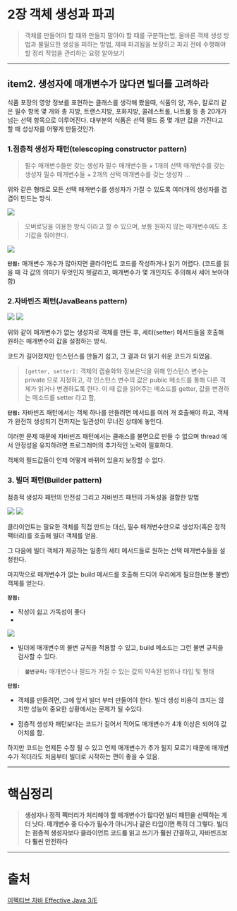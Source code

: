 # 2장 객체 생성과 파괴
> 객체를 만들어야 할 떄와 만들지 말아야 할 때를 구분하는법,
올바른 객체 생성 방법과 불필요한 생성을 피하는 방법,
제때 파괴됨을 보장하고 파괴 전에 수행해야 할 정리 작업을 관리하는 요령 알아보기

---

## item2. 생성자에 매개변수가 많다면 빌더를 고려하라

식품 포장의 영양 정보를 표현하는 클래스를 생각해 봤을때,
식품의 양, 개수, 칼로리 같은 필수 항목 몇 개와 총 지방, 트랜스지방, 포화지방, 콜레스트롤, 나트륨 등 총 20개가 넘는 선택 항목으로 이루어진다.
대부분의 식품은 선택 필드 중 몇 개만 값을 가진다고 할 때 성상자를 어떻게 만들것인가.

### 1.점층적 생성자 패턴(telescoping constructor pattern)
> 필수 매개변수들만 갖는 생성자
필수 매개변수들 + 1개의 선택 매개변수를 갖는 생성자
필수 매개변수들 + 2개의 선택 매개변수를 갖는 생성자
...

위와 같은 형태로 모든 선택 매개변수를 생성자가 가질 수 있도록 여러개의 생성자를 겹겹이 만드는 방식.

![](https://images.velog.io/images/shkim1199/post/c245277a-1d6d-4fdf-87f4-4ce2cb96bf65/image.png)
> 오버로딩을 이용한 방식 이라고 할 수 있으며, 보통 원하지 않는 매개변수에도 초기값을 줘야한다.


![](https://images.velog.io/images/shkim1199/post/54769a52-4546-4843-b0e5-24b4641ad4ee/image.png)

**`단점:`**
매개변수 개수가 많아지면 클라이언트 코드를 작성하거나 읽기 어렵다.
(코드를 읽을 때 각 값의 의미가 무엇인지 헷갈리고, 매개변수가 몇 개인지도 주의해서 세어 보아야 함)


### 2.자바빈즈 패턴(JavaBeans pattern)
![](https://images.velog.io/images/shkim1199/post/a77cd3a4-1459-49b0-b57c-46d1e7862889/image.png)
![](https://images.velog.io/images/shkim1199/post/f0e4ea95-03b4-489a-9d0a-739db231d1be/image.png)

위와 같이 매개변수가 없는 생성자로 객체를 만든 후, 세터(setter) 메서드들을 호출해 원하는 매개변수의 값을 설정하는 방식.

코드가 길어졌지만 인스턴스를 만들기 쉽고, 그 결과 더 읽기 쉬운 코드가 되었음.

>`[getter, setter]:` 객체의 캡슐화와 정보은닉을 위해 인스턴스 변수는 private 으로 지정하고, 각 인스턴스 변수의 값은 public 메소드를 통해 다른 객체가 읽거나 변경하도록 한다. 이 때 값을 읽어주는 메소드를 getter, 값을 변경하는 메소드를 setter 라고 함,

**`단점:`**
자바빈즈 패턴에서는 객체 하나를 만들려면 메서드를 여러 개 호출해야 하고, 객체가 완전히 생성되기 전까지는 일관성이 무너진 상태에 놓인다.

이러한 문제 때문에 자바빈즈 패턴에서는 클래스를 불면으로 만들 수 없으며 thread 에서 안정성을 유지하려면 프로그래머의 추가적인 노력이 필효하다.

객체의 필드값들이 언제 어떻게 바뀌어 있을지 보장할 수 없다.



### 3. 빌더 패턴(Builder pattern)
점층적 생성자 패턴의 안전성 그리고 자바빈즈 패턴의 가독성을 결합한 방법



![](https://images.velog.io/images/shkim1199/post/74a78f93-cce9-4b47-a000-eb75278482d3/image.png)
![](https://images.velog.io/images/shkim1199/post/0372aaaa-2a8e-4807-b3d4-6f1424133ff9/image.png)

 
클라이언트는 필요한 객체를 직접 만드는 대신, 필수 매개변수만으로 생성자(혹은 정적 팩터리)를 호출해 빌더 객체를 얻음. 

그 다음에 빌더 객체가 제공하는 일종의 세터 메서드들로 원하는 선택 매개변수들을 설정한다.

마지막으로 매개변수가 없는 build 메서드를 호출해 드디어 우리에게 필요한(보통 불변) 객체를 얻는다.


**`장점:`**
* 작성이 쉽고 가독성이 좋다
* 
![](https://images.velog.io/images/shkim1199/post/b5ac9a76-e3f0-4c56-8f41-1abee10b15bb/image.png)

* 빌더에 매개변수의 불변 규칙을 적용할 수 있고, build 메소드는 그런 불변 규칙을 검사할 수 있다.

>**`불변규칙:`**
매개변수나 필드가 가질 수 있는 값의 약속된 범위나 타입 및 형태

**`단점:`**
*  객체를 만들려면, 그에 앞서 빌더 부터 만들어야 한다. 빌더 생성 비용이 크지는 않지만 성능이 중요한 상황에서는 문제가 될 수있다.

* 점층적 생성자 패턴보다는 코드가 길어서 적어도 매개변수가 4개 이상은 되어야 값어치를 함.

하지만 코드는 언제든 수정 될 수 있고 언제 매개변수가 추가 될지 모르기 때문에 매개변수가 적더라도 처음부터 빌더로 시작하는 편이 좋을 수 있음.



---

# 핵심정리
  >**생성자나 정적 팩터리가 처리해야 할 매개변수가 많다면 빌더 패턴을 선택하는 게 더 낫다. 매개변수 중 다수가 필수가 아니거나 같은 타입이면 특히 더 그렇다. 빌더는 점층적 생성자보다 클라이언트 코드를 읽고 쓰기가 훨씬 간결하고, 자바빈즈보다 훨씬 안전하다**

  ---
# 출처

[이펙티브 자바 Effective Java 3/E](http://www.kyobobook.co.kr/product/detailViewKor.laf?mallGb=KOR&ejkGb=KOR&barcode=9788966262281)

